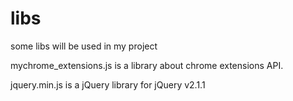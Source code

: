 # libs
some libs will be used in my project

mychrome_extensions.js is a library about chrome extensions API.

jquery.min.js is a jQuery library for jQuery v2.1.1
